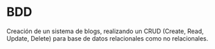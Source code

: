 # BDD
Creación de un sistema de blogs, realizando un CRUD (Create, Read, Update, Delete) para base de datos relacionales como no relacionales.
